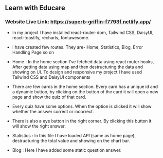 ## Learn with Educare
### Website Live Link: https://superb-griffin-f7793f.netlify.app/
- <p>In my project I have installed react-router-dom, Tailwind CSS, DaisyUI, react-toastify, recharts, fontawesome.</p>
- <p>I have created few routes. They are- Home, Statistics, Blog, Error Handling Page so on </p>
- <p>Home : In the home section I've fetched data using react router hooks, After getting data using map and then destructuring the data and showing on UI. To design and responsive my project I have used Tailwind CSS and DaisyUI components</p>
- <p>There are few cards in the home section. Every card has a unique id and a dynamic button, by clicking on the button of the card it will open a new page and show the quiz of that card.</p>
- <p>Every quiz have some options. When the option is clicked it will show whether the answer correct or incorrect.</p>
- <p>There is also a eye button in the right corner. By clicking this button it will show the right answer.</p>
- <p>Statistics : In this file I have loaded API (same as home page), destructuring the total value and showing on the chart bar.<p>
- <p>Blog : Here I have added some static question answer.</p>